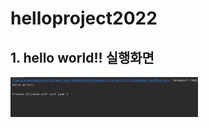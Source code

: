 # helloproject2022

## 1. hello world!! 실행화면

<img src = 'https://github.com/KimSeongKyung/helloproject2022/blob/master/screenshots/%E1%84%89%E1%85%B3%E1%84%8F%E1%85%B3%E1%84%85%E1%85%B5%E1%86%AB%E1%84%89%E1%85%A3%E1%86%BA%202022-09-02%20%E1%84%8B%E1%85%A9%E1%84%92%E1%85%AE%205.08.29.png?raw=true' width='300'>
